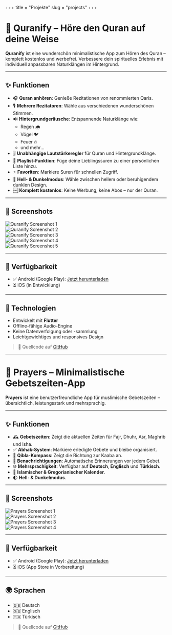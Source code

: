 +++
title = "Projekte"
slug = "projects"
+++

# 📖 Quranify – Höre den Quran auf deine Weise

**Quranify** ist eine wunderschön minimalistische App zum Hören des Quran – komplett kostenlos und werbefrei. Verbessere dein spirituelles Erlebnis mit individuell anpassbaren Naturklängen im Hintergrund.

---

## ✨ Funktionen

- 🎧 **Quran anhören**: Genieße Rezitationen von renommierten Qaris.
- 🎙️ **Mehrere Rezitatoren**: Wähle aus verschiedenen wunderschönen Stimmen.
- 🔊 **Hintergrundgeräusche**: Entspannende Naturklänge wie:
  - Regen 🌧️
  - Vögel 🐦
  - Feuer 🔥
  - und mehr...
- 🎚️ **Unabhängige Lautstärkeregler** für Quran und Hintergrundklänge.
- 📂 **Playlist-Funktion**: Füge deine Lieblingssuren zu einer persönlichen Liste hinzu.
- ⭐ **Favoriten**: Markiere Suren für schnellen Zugriff.
- 🌙 **Hell- & Dunkelmodus**: Wähle zwischen hellem oder beruhigendem dunklen Design.
- 🆓 **Komplett kostenlos**: Keine Werbung, keine Abos – nur der Quran.

---

## 📱 Screenshots

![Quranify Screenshot 1](https://github.com/user-attachments/assets/f0fc48b4-c82b-4d02-9e64-ae48130f72d8)  
![Quranify Screenshot 2](https://github.com/user-attachments/assets/1040f60a-99db-4e08-8bbb-fb31c995711a)  
![Quranify Screenshot 3](https://github.com/user-attachments/assets/68530915-9c92-4aec-8e34-59a3af7037a4)  
![Quranify Screenshot 4](https://github.com/user-attachments/assets/ba152ba0-51cd-4625-ae57-1d5f46b13965)  
![Quranify Screenshot 5](https://github.com/user-attachments/assets/7849a324-85ba-491d-87e6-dce26e1718a9)  

---

## 🚀 Verfügbarkeit

- ✅ Android (Google Play): [Jetzt herunterladen](https://play.google.com/store/apps/details?id=com.alaksoftware.quranify2&pcampaignid=web_share)  
- ⏳ iOS (in Entwicklung)

---

## 🔧 Technologien

- Entwickelt mit **Flutter**
- Offline-fähige Audio-Engine
- Keine Datenverfolgung oder -sammlung
- Leichtgewichtiges und responsives Design

> 📂 Quellcode auf [GitHub](https://github.com/aksoyalpi/Quranify-App)

---

# 🕌 Prayers – Minimalistische Gebetszeiten-App

**Prayers** ist eine benutzerfreundliche App für muslimische Gebetszeiten – übersichtlich, leistungsstark und mehrsprachig.

---

## ✨ Funktionen

- 🕰️ **Gebetszeiten**: Zeigt die aktuellen Zeiten für Fajr, Dhuhr, Asr, Maghrib und Isha.
- ✅ **Abhak-System**: Markiere erledigte Gebete und bleibe organisiert.
- 🧭 **Qibla-Kompass**: Zeigt die Richtung zur Kaaba an.
- 🔔 **Benachrichtigungen**: Automatische Erinnerungen vor jedem Gebet.
- 🌐 **Mehrsprachigkeit**: Verfügbar auf **Deutsch**, **Englisch** und **Türkisch**.
- 📅 **Islamischer & Gregorianischer Kalender**.
- 🌓 **Hell- & Dunkelmodus**.

---

## 📱 Screenshots

![Prayers Screenshot 1](https://github.com/user-attachments/assets/96b6e198-7268-41b6-b444-8b208553e58a)  
![Prayers Screenshot 2](https://github.com/user-attachments/assets/abf3a264-5053-41e8-8365-0d7789cf7a30)  
![Prayers Screenshot 3](https://github.com/user-attachments/assets/546018a9-7422-4acd-a2ae-94ba5f06b9af)  
![Prayers Screenshot 4](https://github.com/user-attachments/assets/13490950-bd09-4011-a180-fd37c49fd7ea)  

---

## 🚀 Verfügbarkeit

- ✅ Android (Google Play): [Jetzt herunterladen](https://play.google.com/store/apps/details?id=com.alaksoftware.prayer_times&pcampaignid=web_share)  
- ⏳ iOS (App Store in Vorbereitung)

---

## 🌍 Sprachen

- 🇩🇪 Deutsch  
- 🇬🇧 Englisch  
- 🇹🇷 Türkisch  

> 📂 Quellcode auf [GitHub](https://github.com/aksoyalpi/Prayers-App)
